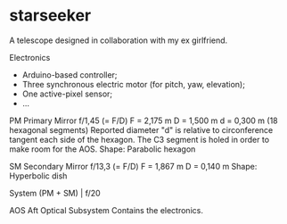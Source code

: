 # starseeker

A telescope designed in collaboration with my ex girlfriend.

Electronics
- Arduino-based controller;
- Three synchronous electric motor (for pitch, yaw, elevation);
- One active-pixel sensor;
- ...

PM	Primary Mirror
f/1,45 (= F/D)
F = 2,175 m
D = 1,500 m
d = 0,300 m (18 hexagonal segments)
Reported diameter "d" is relative to circonference tangent each side of the hexagon.
The C3 segment is holed in order to make room for the AOS.
Shape: Parabolic hexagon

SM	Secondary Mirror
f/13,3 (= F/D)
F = 1,867 m
D = 0,140 m
Shape: Hyperbolic dish

System (PM + SM) | f/20

AOS	Aft Optical Subsystem
Contains the electronics.
